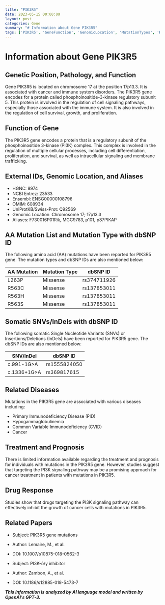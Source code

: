 ```yaml
---
title: "PIK3R5"
date: 2023-05-15 00:00:00
layout: post
categories: Gene
summary: "# Information about Gene PIK3R5"
tags: ['PIK3R5', 'GeneFunction', 'GenomicLocation', 'MutationTypes', 'RelatedDiseases', 'DrugResponse', 'CancerTreatment', 'Immunodeficiency']
---
```


# Information about Gene PIK3R5

## Genetic Position, Pathology, and Function
Gene PIK3R5 is located on chromosome 17 at the position 17p13.3. It is associated with cancer and immune system disorders. The PIK3R5 gene encodes for a protein called phosphoinositide-3-kinase regulatory subunit 5. This protein is involved in the regulation of cell signaling pathways, especially those associated with the immune system. It is also involved in the regulation of cell survival, growth, and proliferation.

## Function of Gene
The PIK3R5 gene encodes a protein that is a regulatory subunit of the phosphoinositide 3-kinase (PI3K) complex. This complex is involved in the regulation of multiple cellular processes, including cell differentiation, proliferation, and survival, as well as intracellular signaling and membrane trafficking.

## External IDs, Genomic Location, and Aliases
- HGNC: 8974
- NCBI Entrez: 23533
- Ensembl: ENSG00000108796
- OMIM: 608934
- UniProtKB/Swiss-Prot: Q92569
- Genomic Location: Chromosome 17; 17p13.3
- Aliases: F730016P01Rik, MGC9783, p101, p87PIKAP

## AA Mutation List and Mutation Type with dbSNP ID
The following amino acid (AA) mutations have been reported for PIK3R5 gene. The mutation types and dbSNP IDs are also mentioned below:

| AA Mutation | Mutation Type | dbSNP ID |
| --- | --- | --- |
| L263P | Missense | rs374711926 |
| R563C | Missense | rs137853011 |
| R563H | Missense | rs137853011 |
| R563S | Missense | rs137853011 |

## Somatic SNVs/InDels with dbSNP ID
The following somatic Single Nucleotide Variants (SNVs) or Insertions/Deletions (InDels) have been reported for PIK3R5 gene. The dbSNP IDs are also mentioned below:

| SNV/InDel | dbSNP ID |
| --- | --- |
| c.991-1G>A | rs1555824050 |
| c.1336+1G>A | rs369817615 |

## Related Diseases
Mutations in the PIK3R5 gene are associated with various diseases including:
- Primary Immunodeficiency Disease (PID)
- Hypogammaglobulinemia
- Common Variable Immunodeficiency (CVID)
- Cancer

## Treatment and Prognosis
There is limited information available regarding the treatment and prognosis for individuals with mutations in the PIK3R5 gene. However, studies suggest that targeting the PI3K signaling pathway may be a promising approach for cancer treatment in patients with mutations in PIK3R5.

## Drug Response
Studies show that drugs targeting the PI3K signaling pathway can effectively inhibit the growth of cancer cells with mutations in PIK3R5.

## Related Papers
- Subject: PIK3R5 gene mutations
- Author: Lemaire, M., et al.
- DOI: 10.1007/s10875-018-0562-3

- Subject: PI3K-δ/γ inhibitor
- Author: Zambon, A., et al.
- DOI: 10.1186/s12885-019-5473-7

**_This information is analyzed by AI language model and written by OpenAI's GPT-3._**
